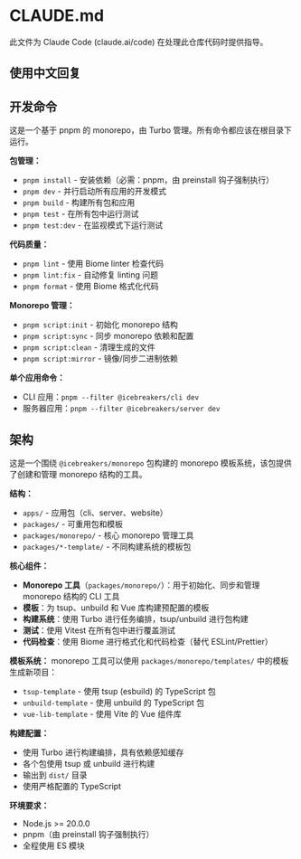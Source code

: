 # CLAUDE.md

此文件为 Claude Code (claude.ai/code) 在处理此仓库代码时提供指导。

##  使用中文回复

## 开发命令

这是一个基于 pnpm 的 monorepo，由 Turbo 管理。所有命令都应该在根目录下运行。

**包管理：**
- `pnpm install` - 安装依赖（必需：pnpm，由 preinstall 钩子强制执行）
- `pnpm dev` - 并行启动所有应用的开发模式
- `pnpm build` - 构建所有包和应用
- `pnpm test` - 在所有包中运行测试
- `pnpm test:dev` - 在监视模式下运行测试

**代码质量：**
- `pnpm lint` - 使用 Biome linter 检查代码
- `pnpm lint:fix` - 自动修复 linting 问题
- `pnpm format` - 使用 Biome 格式化代码

**Monorepo 管理：**
- `pnpm script:init` - 初始化 monorepo 结构
- `pnpm script:sync` - 同步 monorepo 依赖和配置
- `pnpm script:clean` - 清理生成的文件
- `pnpm script:mirror` - 镜像/同步二进制依赖

**单个应用命令：**
- CLI 应用：`pnpm --filter @icebreakers/cli dev`
- 服务器应用：`pnpm --filter @icebreakers/server dev`

## 架构

这是一个围绕 `@icebreakers/monorepo` 包构建的 monorepo 模板系统，该包提供了创建和管理 monorepo 结构的工具。

**结构：**
- `apps/` - 应用包（cli、server、website）
- `packages/` - 可重用包和模板
- `packages/monorepo/` - 核心 monorepo 管理工具
- `packages/*-template/` - 不同构建系统的模板包

**核心组件：**
- **Monorepo 工具**（`packages/monorepo/`）：用于初始化、同步和管理 monorepo 结构的 CLI 工具
- **模板**：为 tsup、unbuild 和 Vue 库构建预配置的模板
- **构建系统**：使用 Turbo 进行任务编排，tsup/unbuild 进行包构建
- **测试**：使用 Vitest 在所有包中进行覆盖测试
- **代码检查**：使用 Biome 进行格式化和代码检查（替代 ESLint/Prettier）

**模板系统：**
monorepo 工具可以使用 `packages/monorepo/templates/` 中的模板生成新项目：
- `tsup-template` - 使用 tsup (esbuild) 的 TypeScript 包
- `unbuild-template` - 使用 unbuild 的 TypeScript 包
- `vue-lib-template` - 使用 Vite 的 Vue 组件库

**构建配置：**
- 使用 Turbo 进行构建编排，具有依赖感知缓存
- 各个包使用 tsup 或 unbuild 进行构建
- 输出到 `dist/` 目录
- 使用严格配置的 TypeScript

**环境要求：**
- Node.js >= 20.0.0
- pnpm（由 preinstall 钩子强制执行）
- 全程使用 ES 模块